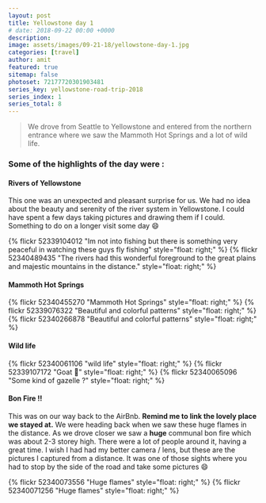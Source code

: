 ```yaml
---
layout: post
title: Yellowstone day 1
# date: 2018-09-22 00:00 +0000
description:
image: assets/images/09-21-18/yellowstone-day-1.jpg
categories: [travel]
author: amit
featured: true
sitemap: false
photoset: 72177720301903481
series_key: yellowstone-road-trip-2018
series_index: 1
series_total: 8
---
```


> We drove from Seattle to Yellowstone and entered from the northern entrance where we saw the Mammoth Hot Springs and a lot of wild life.

### Some of the highlights of the day were :

#### Rivers of Yellowstone

This one was an unexpected and pleasant surprise for us. We had no idea about the beauty and serenity of the river system in Yellowstone. I could have spent a few days taking pictures and drawing them if I could. Something to do on a longer visit some day 😄

{% flickr 52339104012 "Im not into fishing but there is something very peaceful in watching these guys fly fishing" style="float: right;" %}
{% flickr 52340489435 "The rivers had this wonderful foreground to the great plains and majestic mountains in the distance." style="float: right;" %}

#### Mammoth Hot Springs

{% flickr 52340455270 "Mammoth Hot Springs" style="float: right;" %}
{% flickr 52339076322 "Beautiful and colorful patterns" style="float: right;" %}
{% flickr 52340266878 "Beautiful and colorful patterns" style="float: right;" %}

#### Wild life

{% flickr 52340061106 "wild life" style="float: right;" %}
{% flickr 52339107172 "Goat 🐐" style="float: right;" %}
{% flickr 52340065096 "Some kind of gazelle ?" style="float: right;" %}

#### Bon Fire !!

This was on our way back to the AirBnb. **Remind me to link the lovely place we stayed at.** We were heading back when we saw these huge flames in the distance. As we drove closer we saw a **huge** communal bon fire which was about 2-3 storey high. There were a lot of people around it, having a great time. I wish I had had my better camera / lens, but these are the pictures I captured from a distance. It was one of those sights where you had to stop by the side of the road and take some pictures 😄

{% flickr 52340073556 "Huge flames" style="float: right;" %}
{% flickr 52340071256 "Huge flames" style="float: right;" %}
